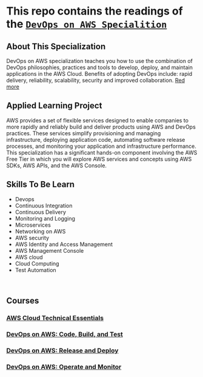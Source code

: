 # This repo contains the readings of the [`DevOps on AWS Specialition`](https://www.coursera.org/specializations/aws-devops)


## About This Specialization

DevOps on AWS specialization teaches you how to use the combination of DevOps philosophies, practices and tools to develop, deploy, and maintain applications in the AWS Cloud. Benefits of adopting DevOps include: rapid delivery, reliability, scalability, security and improved collaboration. [Red more](about_this_specialization.md)
<br>

## Applied Learning Project

AWS provides a set of flexible services designed to enable companies to more rapidly and reliably build and deliver products using AWS and DevOps practices. These services simplify provisioning and managing infrastructure, deploying application code, automating software release processes, and monitoring your application and infrastructure performance. This specialization has a significant hands-on component involving the AWS Free Tier in which you will explore AWS services and concepts using AWS SDKs, AWS APIs, and the AWS Console.
<br>

## Skills To Be Learn

* Devops
* Continuous Integration
* Continuous Delivery
* Monitoring and Logging
* Microservices
* Networking on AWS
* AWS security
* AWS Identity and Access Management
* AWS Management Console
* AWS cloud
* Cloud Computing
* Test Automation
<br>


## Courses

### [AWS Cloud Technical Essentials](aws-cloud-technical-essentials/week-01/README.md)
### [DevOps on AWS: Code, Build, and Test]()
### [DevOps on AWS: Release and Deploy]()
### [DevOps on AWS: Operate and Monitor]()